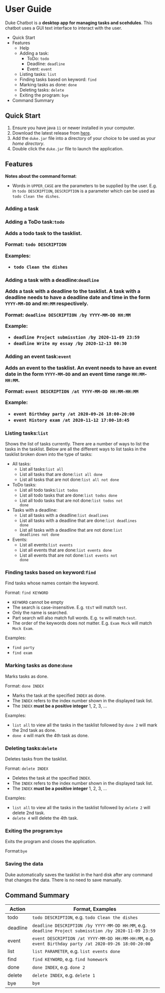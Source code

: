 <h1>User Guide</h1>

Duke Chatbot is a **desktop app for managing tasks and scehdules**. This chatbot uses a GUI text interface to interact with the user.

- Quick Start
- Features
  - Help
  - Adding a task:
    - ToDo: `todo`
    - Deadline: `deadline`
    - Event: `event`
  - Listing tasks: `list`
  - Finding tasks based on keyword: `find`
  - Marking tasks as done: `done`
  - Deleting tasks: `delete`
  - Exiting the program: `bye`
- Command Summary

<h2>Quick Start</h2>

1. Ensure you have java `11` or newer installed in your computer.
2. Download the latest release from [here](https://github.com/abdurrahmanfaqihiskandar/ip/releases).
3. Add the `duke.jar` file into a directory of your choice to be used as your _home directory_.
4. Double click the `duke.jar` file to launch the application.

<h2>Features</h2>

**Notes about the command format**:
- Words in `UPPER_CASE` are the parameters to be supplied by the user.
  E.g. in `todo DESCRIPTION`, `DESCRIPTION` is a parameter which can be used as `todo Clean the dishes`.

<h3>Adding a task</h3>

<h3>Adding a ToDo task:<code>todo</code></3>

Adds a todo task to the tasklist.

Format: `todo DESCRIPTION`

Examples:
- `todo Clean the dishes`

<h3>Adding a task with a deadline:<code>deadline</code></3>

Adds a task with a deadline to the tasklist. A task with a deadline needs to have a deadline date and time in the form `YYYY-MM-DD` and `HH:MM` respectively.

Format: `deadline DESCRIPTION /by YYYY-MM-DD HH:MM`

Example:
- `deadline Project submisstion /by 2020-11-09 23:59`
- `deadline Write my essay /by 2020-12-13 00:30`

<h3>Adding an event task:<code>event</code></3>

Adds an event to the tasklist. An event needs to have an event date in the form `YYYY-MM-DD` and an event time range `HH:MM-HH:MM`.

Format: `event DESCRIPTION /at YYYY-MM-DD HH:MM-HH:MM`

Example:
- `event Birthday party /at 2020-09-26 18:00-20:00`
- `event History exam /at 2020-11-12 17:00-18:45`

<h3>Listing tasks:<code>list</code></h3>

Shows the list of tasks currently.
There are a number of ways to list the tasks in the tasklist. Below are all the different ways to list tasks in the tasklist broken down into the type of tasks:
- All tasks:
  - List all tasks:<code>list all</code>
  - List all tasks that are done:<code>list all done</code>
  - List all tasks that are not done:<code>list all not done</code>
- ToDo tasks:
  - List all todo tasks:<code>list todos</code>
  - List all todo tasks that are done:<code>list todos done</code>
  - List all todo tasks that are not done:<code>list todos not done</code>
- Tasks with a deadline:
  - List all tasks with a deadline:<code>list deadlines</code>
  - List all tasks with a deadline that are done:<code>list deadlines done</code>
  - List all tasks with a deadline that are not done:<code>list deadlines not done</code>
- Events:
  - List all events:<code>list events</code>
  - List all events that are done:<code>list events done</code>
  - List all events that are not done:<code>list events not done</code>
  
<h3>Finding tasks based on keyword:<code>find</code></h3>

Find tasks whose names contain the keyword.

Format: `find KEYWORD`
- `KEYWORD` cannot be empty
- The search is case-insensitive. E.g. `tEsT` will match `test`.
- Only the name is searched.
- Part search will also match full words. E.g. `te` will match `test`.
- The order of the keywords does not matter. E.g. `Exam Mock` will match `Mock Exam`.

Examples:
- `find party`
- `find exam`

<h3>Marking tasks as done:<code>done</code></h3>

Marks tasks as done.

Format: `done INDEX`
- Marks the task at the specified `INDEX` as done.
- The `INDEX` refers to the index number shown in the displayed task list.
- The `INDEX` **must be a positive integer** 1, 2, 3, ...

Examples:
- `list all` to view all the tasks in the tasklist followed by `done 2` will mark the 2nd task as done.
- `done 4` will mark the 4th task as done.

<h3>Deleting tasks:<code>delete</code></h3>

Deletes tasks from the tasklist.

Format: `delete INDEX`
- Deletes the task at the specified `INDEX`.
- The `INDEX` refers to the index number shown in the displayed task list.
- The `INDEX` **must be a positive integer** 1, 2, 3, ...

Examples:
- `list all` to view all the tasks in the tasklist followed by `delete 2` will delete 2nd task.
- `delete 4` will delete the 4th task.

<h3>Exiting the program:<code>bye</code></h3>

Exits the program and closes the application.

Format:`bye`

<h3>Saving the data</h3>

Duke automatically saves the tasklist in the hard disk after any command that changes the data. There is no need to save manually.

<h2>Command Summary</h2>

| Action | Format, Examples |
| --- | --- |
| todo | `todo DESCRIPTION`, e.g. `todo Clean the dishes` |
| deadline | `deadline DESCRIPTION /by YYYY-MM-DD HH:MM`, e.g. `deadline Project submisstion /by 2020-11-09 23:59` |
| event | `event DESCRIPTION /at YYYY-MM-DD HH:MM-HH:MM`, e.g. `event Birthday party /at 2020-09-26 18:00-20:00` |
| list | `list PARAMETER`, e.g. `list events done` |
| find | `find KEYWORD`, e.g. `find homework` |
| done | `done INDEX`, e.g. `done 2`
| delete | `delete INDEX`, e.g. `delete 1`
| bye | `bye` |
